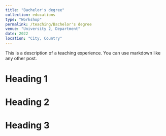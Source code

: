 ```yaml
---
title: "Bachelor's degree"
collection: educations
type: "Workshop"
permalink: /teaching/Bachelor's degree
venue: "University 2, Department"
date: 2022
location: "City, Country"
---
```


This is a description of a teaching experience. You can use markdown like any other post.

Heading 1
======

Heading 2
======

Heading 3
======
